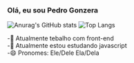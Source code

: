 ### Olá, eu sou Pedro Gonzera

![Anurag's GitHub stats](https://github-readme-stats.vercel.app/api?username=Pgonzera&show_icons=true&theme=transparent) ![Top Langs](https://github-readme-stats.vercel.app/api/top-langs/?username=Pgonzera&hide_progress=true&theme=transparent)

-🔭 Atualmente tebalho com front-end<br>
-🌱 Atualmente estou estudando javascript<br>
-😄 Pronomes: Ele/Dele Ela/Dela

